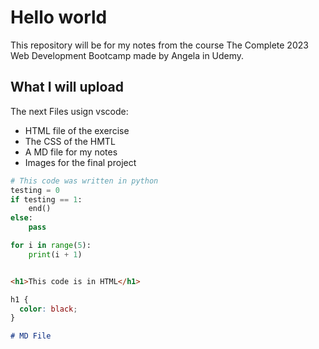 # Hello world

This repository will be for my notes from the course The Complete 2023 Web Development Bootcamp made by Angela in Udemy.

## What I will upload

The next Files usign vscode:

- HTML file of the exercise
- The CSS of the HMTL
- A MD file for my notes
- Images for the final project

```python
# This code was written in python
testing = 0
if testing == 1:
    end()
else:
    pass

for i in range(5):
    print(i + 1)



```

```html
<h1>This code is in HTML</h1>
```

```css
h1 {
  color: black;
}
```

```md
# MD File
```
